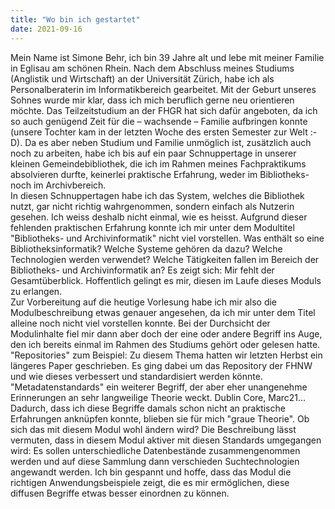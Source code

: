 ```yaml
---
title: "Wo bin ich gestartet"
date: 2021-09-16
---
```


Mein Name ist Simone Behr, ich bin 39 Jahre alt und lebe mit meiner Familie in Eglisau am schönen Rhein. Nach dem Abschluss meines Studiums (Anglistik und Wirtschaft) an der Universität Zürich, habe ich als Personalberaterin im Informatikbereich gearbeitet. Mit der Geburt unseres Sohnes wurde mir klar, dass ich mich beruflich gerne neu orientieren möchte. Das Teilzeitstudium an der FHGR hat sich dafür angeboten, da ich so auch genügend Zeit für die – wachsende – Familie aufbringen konnte (unsere Tochter kam in der letzten Woche des ersten Semester zur Welt :-D). Da es aber neben Studium und Familie unmöglich ist, zusätzlich auch noch zu arbeiten, habe ich bis auf ein paar Schnuppertage in unserer kleinen Gemeindebibliothek, die ich im Rahmen meines Fachpraktikums absolvieren durfte, keinerlei praktische Erfahrung, weder im Bibliotheks- noch im Archivbereich.<br>
In diesen Schnuppertagen habe ich das System, welches die Bibliothek nutzt, gar nicht richtig wahrgenommen, sondern einfach als Nutzerin gesehen. Ich weiss deshalb nicht einmal, wie es heisst. Aufgrund dieser fehlenden praktischen Erfahrung konnte ich mir unter dem Modultitel "Bibliotheks- und Archivinformatik" nicht viel vorstellen. Was enthält so eine Bibliotheksinformatik? Welche Systeme gehören da dazu? Welche Technologien werden verwendet? Welche Tätigkeiten fallen im Bereich der Bibliotheks- und Archivinformatik an? Es zeigt sich: Mir fehlt der Gesamtüberblick. Hoffentlich gelingt es mir, diesen im Laufe dieses Moduls zu erlangen. <br>
Zur Vorbereitung auf die heutige Vorlesung habe ich mir also die Modulbeschreibung etwas genauer angesehen, da ich mir unter dem Titel alleine noch nicht viel vorstellen konnte. Bei der Durchsicht der Modulinhalte fiel mir dann aber doch der eine oder andere Begriff ins Auge, den ich bereits einmal im Rahmen des Studiums gehört oder gelesen hatte.
"Repositories" zum Beispiel: Zu diesem Thema hatten wir letzten Herbst ein längeres Paper geschrieben. Es ging dabei um das Repository der FHNW und wie dieses verbessert und standardisiert werden könnte. <br>
"Metadatenstandards" ein weiterer Begriff, der aber eher unangenehme Erinnerungen an sehr langweilige Theorie weckt. Dublin Core, Marc21… Dadurch, dass ich diese Begriffe damals schon nicht an praktische Erfahrungen anknüpfen konnte, blieben sie für mich "graue Theorie". Ob sich das mit diesem Modul wohl ändern wird? Die Beschreibung lässt vermuten, dass in diesem Modul aktiver mit diesen Standards umgegangen wird: Es sollen unterschiedliche Datenbestände zusammengenommen werden und auf diese Sammlung dann verschieden Suchtechnologien angewandt werden. Ich bin gespannt und hoffe, dass das Modul die richtigen Anwendungsbeispiele zeigt, die es mir ermöglichen, diese diffusen Begriffe etwas besser einordnen zu können.
